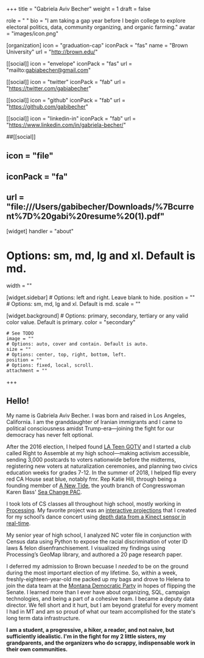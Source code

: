 +++
title = "Gabriela Aviv Becher"
weight = 1
draft = false

role = " "
bio = "I am taking a gap year before I begin college to explore electoral politics, data, community organizing, and organic farming."
avatar = "images/icon.png"

[organization]
  icon = "graduation-cap" 
  iconPack = "fas"
  name = "Brown University"
  url = "http://brown.edu/"

[[social]]
  icon = "envelope"
  iconPack = "fas"
  url = "mailto:gabiabecher@gmail.com"

[[social]]
  icon = "twitter"
  iconPack = "fab"
  url = "https://twitter.com/gabiabecher"

[[social]]
  icon = "github"
  iconPack = "fab"
  url = "https://github.com/gabibecher"
  
[[social]]
  icon = "linkedin-in"
  iconPack = "fab"
  url = "https://www.linkedin.com/in/gabriela-becher/"

##[[social]]
 ## icon = "file"
 ## iconPack = "fa"
 ## url = "file:///Users/gabibecher/Downloads/%7Bcurrent%7D%20gabi%20resume%20(1).pdf"

[widget]
  handler = "about"
    
  # Options: sm, md, lg and xl. Default is md.
  width = ""

  [widget.sidebar]
    # Options: left and right. Leave blank to hide.
    position = ""
    # Options: sm, md, lg and xl. Default is md.
    scale = ""
    
  [widget.background]
    # Options: primary, secondary, tertiary or any valid color value. Default is primary.
    color = "secondary"
    
    # See TODO
    image = ""
    # Options: auto, cover and contain. Default is auto.
    size = ""
    # Options: center, top, right, bottom, left.
    position = ""
    # Options: fixed, local, scroll.
    attachment = ""
+++

## Hello!

My name is Gabriela Aviv Becher. I was born and raised in Los Angeles, California. I am the granddaughter of Iranian immigrants and I came to political consciousness amidst Trump-era—joining the fight for our democracy has never felt optional. 

After the 2016 election, I helped found [LA Teen GOTV](https://www.instagram.com/lateengotv/?hl=en) and I started a club called Right to Assemble at my high school—making activism accessible, sending 3,000 postcards to voters nationwide before the midterms, registering new voters at naturalization ceremonies, and planning two civics education weeks for grades 7-12. In the summer of 2018, I helped flip every red CA House seat blue, notably fmr. Rep Katie Hill, through being a founding member of [A New Tide](https://www.anewtide.org/), the youth branch of Congresswoman Karen Bass' [Sea Change PAC](https://seachangepac.org/).

I took lots of CS classes all throughout high school, mostly working in [Processing](https://processing.org/). My favorite project was an [interactive projections](https://youtu.be/nBXnVbHJ61U?t=6) that I created for my school’s dance concert using [depth data from a Kinect sensor in real-time](https://youtu.be/JTVFNBmRcZ8).

My senior year of high school, I analyzed NC voter file in conjunction with Census data using Python to expose the racial discrimination of voter ID laws & felon disenfranchisement. I visualized my findings using Processing’s GeoMap library, and authored a 20 page research paper.

I deferred my admission to Brown becuase I *needed* to be on the ground during the most important election of my lifetime. So, within a week, freshly-eighteen-year-old me packed up my bags and drove to Helena to join the data team at the [Montana Democratic Party](https://montanademocrats.org) in hopes of flipping the Senate. I learned more than I ever have about organizing, SQL, campaign technologies, and being a part of a cohesive team. I became a deputy data director. We fell short and it hurt, but I am beyond grateful for every moment I had in MT and am so proud of what our team accomplished for the state's long term data infrastructure.

**I am a student, a progressive, a hiker, a reader, and not naive, but sufficiently idealistic. I'm in the fight for my 2 little sisters, my grandparents, and the organizers who do scrappy, indispensable work in their own communities.**